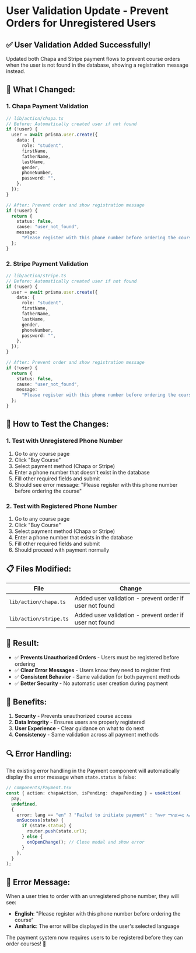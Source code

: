 # User Validation Update - Prevent Orders for Unregistered Users

## ✅ **User Validation Added Successfully!**

Updated both Chapa and Stripe payment flows to prevent course orders when the user is not found in the database, showing a registration message instead.

## 🔧 **What I Changed:**

### 1. **Chapa Payment Validation**

```typescript
// lib/action/chapa.ts
// Before: Automatically created user if not found
if (!user) {
  user = await prisma.user.create({
    data: {
      role: "student",
      firstName,
      fatherName,
      lastName,
      gender,
      phoneNumber,
      password: "",
    },
  });
}

// After: Prevent order and show registration message
if (!user) {
  return {
    status: false,
    cause: "user_not_found",
    message:
      "Please register with this phone number before ordering the course",
  };
}
```

### 2. **Stripe Payment Validation**

```typescript
// lib/action/stripe.ts
// Before: Automatically created user if not found
if (!user) {
  user = await prisma.user.create({
    data: {
      role: "student",
      firstName,
      fatherName,
      lastName,
      gender,
      phoneNumber,
      password: "",
    },
  });
}

// After: Prevent order and show registration message
if (!user) {
  return {
    status: false,
    cause: "user_not_found",
    message:
      "Please register with this phone number before ordering the course",
  };
}
```

## 🧪 **How to Test the Changes:**

### 1. **Test with Unregistered Phone Number**

1. Go to any course page
2. Click "Buy Course"
3. Select payment method (Chapa or Stripe)
4. Enter a phone number that doesn't exist in the database
5. Fill other required fields and submit
6. Should see error message: "Please register with this phone number before ordering the course"

### 2. **Test with Registered Phone Number**

1. Go to any course page
2. Click "Buy Course"
3. Select payment method (Chapa or Stripe)
4. Enter a phone number that exists in the database
5. Fill other required fields and submit
6. Should proceed with payment normally

## 📋 **Files Modified:**

| File                   | Change                                                  |
| ---------------------- | ------------------------------------------------------- |
| `lib/action/chapa.ts`  | Added user validation - prevent order if user not found |
| `lib/action/stripe.ts` | Added user validation - prevent order if user not found |

## 🎯 **Result:**

- ✅ **Prevents Unauthorized Orders** - Users must be registered before ordering
- ✅ **Clear Error Messages** - Users know they need to register first
- ✅ **Consistent Behavior** - Same validation for both payment methods
- ✅ **Better Security** - No automatic user creation during payment

## 🚀 **Benefits:**

1. **Security** - Prevents unauthorized course access
2. **Data Integrity** - Ensures users are properly registered
3. **User Experience** - Clear guidance on what to do next
4. **Consistency** - Same validation across all payment methods

## 🔍 **Error Handling:**

The existing error handling in the Payment component will automatically display the error message when `state.status` is false:

```typescript
// components/Payment.tsx
const { action: chapaAction, isPending: chapaPending } = useAction(
  pay,
  undefined,
  {
    error: lang == "en" ? "Failed to initiate payment" : "ክፍያ ማስጀመር አልተሳካም",
    onSuccess(state) {
      if (state.status) {
        router.push(state.url);
      } else {
        onOpenChange(); // Close modal and show error
      }
    },
  }
);
```

## 📝 **Error Message:**

When a user tries to order with an unregistered phone number, they will see:

- **English**: "Please register with this phone number before ordering the course"
- **Amharic**: The error will be displayed in the user's selected language

The payment system now requires users to be registered before they can order courses! 🎉
